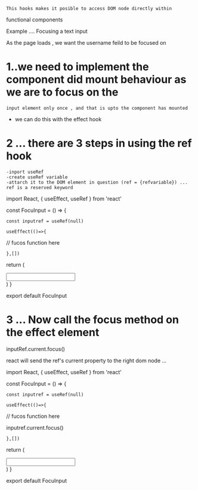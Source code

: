     This hooks makes it posible to access DOM node directly within

functional components

Example .... Focusing a text input

As the page loads , we want the username feild to be focused on

# 1..we need to implement the component did mount behaviour as we are to focus on the

    input element only once , and that is upto the component has mounted

- we can do this with the effect hook

# 2 ... there are 3 steps in using the ref hook

    -inport useRef
    -create useRef variable
    -attarch it to the DOM element in question (ref = {refvariable}) ... ref is a reserved keyword

import React, { useEffect, useRef } from 'react'

const FocuInput = () => {

    const inputref = useRef(null)

    useEffect(()=>{

// fucos function here

    },[])

return (

<div>
<input ref={inputref} type="text"/>
</div>
)
}

export default FocuInput

# 3 ... Now call the focus method on the effect element

inputRef.current.focus()

react will send the ref's current property to the right dom node ...

import React, { useEffect, useRef } from 'react'

const FocuInput = () => {

    const inputref = useRef(null)

    useEffect(()=>{

// fucos function here

inputref.current.focus()

    },[])

return (

<div>
<input ref={inputref} type="text"/>
</div>
)
}

export default FocuInput
